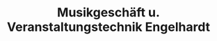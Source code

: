 ---
title: "Musikgeschäft u. Veranstaltungstechnik Engelhardt"
url: /lengenfeld/musikgeschaeft-u-veranstaltungstechnik-engelhardt/
shop: Instrumente
---